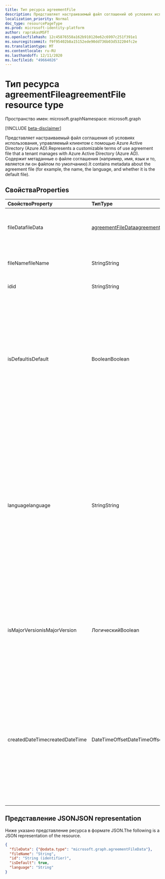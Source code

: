 ```yaml
---
title: Тип ресурса agreementFile
description: Представляет настраиваемый файл соглашений об условиях использования, управляемый клиентом с помощью Azure Active Directory (Azure AD). Содержит метаданные о файле соглашения (например, имя, язык и то, является ли он файлом по умолчанию).
localization_priority: Normal
doc_type: resourcePageType
ms.prod: microsoft-identity-platform
author: raprakasMSFT
ms.openlocfilehash: 12c45876558a162b910120e62c6997c251f391e1
ms.sourcegitcommit: f9f95402b8a15152ede90dd736b03d532204fc2e
ms.translationtype: MT
ms.contentlocale: ru-RU
ms.lasthandoff: 12/11/2020
ms.locfileid: "49664026"
---
```

# <a name="agreementfile-resource-type"></a><span data-ttu-id="16cf4-104">Тип ресурса agreementFile</span><span class="sxs-lookup"><span data-stu-id="16cf4-104">agreementFile resource type</span></span>

<span data-ttu-id="16cf4-105">Пространство имен: microsoft.graph</span><span class="sxs-lookup"><span data-stu-id="16cf4-105">Namespace: microsoft.graph</span></span>

[!INCLUDE [beta-disclaimer](../../includes/beta-disclaimer.md)]

<span data-ttu-id="16cf4-106">Представляет настраиваемый файл соглашения об условиях использования, управляемый клиентом с помощью Azure Active Directory (Azure AD).</span><span class="sxs-lookup"><span data-stu-id="16cf4-106">Represents a customizable terms of use agreement file that a tenant manages with Azure Active Directory (Azure AD).</span></span> <span data-ttu-id="16cf4-107">Содержит метаданные о файле соглашения (например, имя, язык и то, является ли он файлом по умолчанию).</span><span class="sxs-lookup"><span data-stu-id="16cf4-107">It contains metadata about the agreement file (for example, the name, the language, and whether it is the default file).</span></span>

<!--
## Methods

| Method       | Return Type | Description |
|:-------------|:------------|:------------|
| [Get agreementFile](../api/agreementfile-get.md) | [agreementFile](agreementfile.md) | Read properties and relationships of an **agreementFile** object. |
| [Update](../api/agreementfile-update.md) | [agreementFile](agreementfile.md) | Update an **agreementFile** object. |
| [Delete](../api/agreementfile-delete.md) | None | Delete an **agreementFile** object. |
-->

## <a name="properties"></a><span data-ttu-id="16cf4-108">Свойства</span><span class="sxs-lookup"><span data-stu-id="16cf4-108">Properties</span></span>
| <span data-ttu-id="16cf4-109">Свойство</span><span class="sxs-lookup"><span data-stu-id="16cf4-109">Property</span></span>     | <span data-ttu-id="16cf4-110">Тип</span><span class="sxs-lookup"><span data-stu-id="16cf4-110">Type</span></span>        | <span data-ttu-id="16cf4-111">Описание</span><span class="sxs-lookup"><span data-stu-id="16cf4-111">Description</span></span> |
|:-------------|:------------|:------------|
|<span data-ttu-id="16cf4-112">fileData</span><span class="sxs-lookup"><span data-stu-id="16cf4-112">fileData</span></span>|[<span data-ttu-id="16cf4-113">agreementFileData</span><span class="sxs-lookup"><span data-stu-id="16cf4-113">agreementFileData</span></span>](agreementfiledata.md)|<span data-ttu-id="16cf4-114">Данные, представляющие условия использования PDF-документа.</span><span class="sxs-lookup"><span data-stu-id="16cf4-114">Data representing the terms of use PDF document.</span></span> <span data-ttu-id="16cf4-115">Только для чтения.</span><span class="sxs-lookup"><span data-stu-id="16cf4-115">Read-only.</span></span>|
|<span data-ttu-id="16cf4-116">fileName</span><span class="sxs-lookup"><span data-stu-id="16cf4-116">fileName</span></span>|<span data-ttu-id="16cf4-117">String</span><span class="sxs-lookup"><span data-stu-id="16cf4-117">String</span></span>|<span data-ttu-id="16cf4-118">Имя файла соглашения (например, TOU.pdf).</span><span class="sxs-lookup"><span data-stu-id="16cf4-118">Name of the agreement file (for example, TOU.pdf).</span></span> <span data-ttu-id="16cf4-119">Только для чтения.</span><span class="sxs-lookup"><span data-stu-id="16cf4-119">Read-only.</span></span>|
|<span data-ttu-id="16cf4-120">id</span><span class="sxs-lookup"><span data-stu-id="16cf4-120">id</span></span>|<span data-ttu-id="16cf4-121">String</span><span class="sxs-lookup"><span data-stu-id="16cf4-121">String</span></span>|<span data-ttu-id="16cf4-122">Только для чтения.</span><span class="sxs-lookup"><span data-stu-id="16cf4-122">Read-only.</span></span>|
|<span data-ttu-id="16cf4-123">isDefault</span><span class="sxs-lookup"><span data-stu-id="16cf4-123">isDefault</span></span>|<span data-ttu-id="16cf4-124">Boolean</span><span class="sxs-lookup"><span data-stu-id="16cf4-124">Boolean</span></span>|<span data-ttu-id="16cf4-125">Указывает, является ли это файл соглашения по умолчанию, если ни одна из культур не соответствует предпочтениям клиента.</span><span class="sxs-lookup"><span data-stu-id="16cf4-125">Indicates whether this is the default agreement file if none of the cultures matches the client preference.</span></span> <span data-ttu-id="16cf4-126">Если ни один из файлов не помечен как файл по умолчанию, первый из них будет рассматриваться как файл по умолчанию.</span><span class="sxs-lookup"><span data-stu-id="16cf4-126">If none of the files are marked as default, the first one will be treated as the default.</span></span> <span data-ttu-id="16cf4-127">Только для чтения.</span><span class="sxs-lookup"><span data-stu-id="16cf4-127">Read-only.</span></span>|
|<span data-ttu-id="16cf4-128">language</span><span class="sxs-lookup"><span data-stu-id="16cf4-128">language</span></span>|<span data-ttu-id="16cf4-129">String</span><span class="sxs-lookup"><span data-stu-id="16cf4-129">String</span></span>|<span data-ttu-id="16cf4-130">Язык и формат файла соглашения в формате languagecode2-country/regioncode2.</span><span class="sxs-lookup"><span data-stu-id="16cf4-130">Culture of the agreement file in the format languagecode2-country/regioncode2.</span></span> <span data-ttu-id="16cf4-131">languagecode2 — это двух буквный код нижнего регистра, производный от ISO 639-1.</span><span class="sxs-lookup"><span data-stu-id="16cf4-131">languagecode2 is a lowercase two-letter code derived from ISO 639-1.</span></span> <span data-ttu-id="16cf4-132">country/regioncode2 является производным от ISO 3166 и обычно состоит из двух верхних букв или языкового тега BCP-47 (например, en-US).</span><span class="sxs-lookup"><span data-stu-id="16cf4-132">country/regioncode2 is derived from ISO 3166 and usually consists of two uppercase letters, or a BCP-47 language tag (for example, en-US).</span></span> <span data-ttu-id="16cf4-133">Только для чтения.</span><span class="sxs-lookup"><span data-stu-id="16cf4-133">Read-only.</span></span>|
|<span data-ttu-id="16cf4-134">isMajorVersion</span><span class="sxs-lookup"><span data-stu-id="16cf4-134">isMajorVersion</span></span>|<span data-ttu-id="16cf4-135">Логический</span><span class="sxs-lookup"><span data-stu-id="16cf4-135">Boolean</span></span>|<span data-ttu-id="16cf4-136">Указывает, является ли файл соглашения основным обновлением версии.</span><span class="sxs-lookup"><span data-stu-id="16cf4-136">Indicates whether the agreement file is a major version update.</span></span> <span data-ttu-id="16cf4-137">Обновления основных версий аннулируют принятие соглашения на соответствующем языке.</span><span class="sxs-lookup"><span data-stu-id="16cf4-137">Major version updates invalidate the agreement's acceptances on the corresponding language.</span></span> |
|<span data-ttu-id="16cf4-138">createdDateTime</span><span class="sxs-lookup"><span data-stu-id="16cf4-138">createdDateTime</span></span>|<span data-ttu-id="16cf4-139">DateTimeOffset</span><span class="sxs-lookup"><span data-stu-id="16cf4-139">DateTimeOffset</span></span>|<span data-ttu-id="16cf4-140">Дата создания файла.</span><span class="sxs-lookup"><span data-stu-id="16cf4-140">The date time representing when the file was created.</span></span> <span data-ttu-id="16cf4-141">Тип Timestamp представляет сведения о времени и дате с использованием формата ISO 8601 (всегда применяется формат UTC).</span><span class="sxs-lookup"><span data-stu-id="16cf4-141">The Timestamp type represents date and time information using ISO 8601 format and is always in UTC time.</span></span> <span data-ttu-id="16cf4-142">Например, значение полуночи 1 января 2014 г. в формате UTC выглядит так: "2014-01-01T00:00:00Z".</span><span class="sxs-lookup"><span data-stu-id="16cf4-142">For example, midnight UTC on Jan 1, 2014 would look like this: '2014-01-01T00:00:00Z'.</span></span>|

<!--
## Relationships
| Relationship | Type        | Description |
|:-------------|:------------|:------------|
|localizations|[agreementFileLocalization](agreementfilelocalization.md) collection|The localized version of the agreement files attached to the agreement.|
-->

## <a name="json-representation"></a><span data-ttu-id="16cf4-143">Представление JSON</span><span class="sxs-lookup"><span data-stu-id="16cf4-143">JSON representation</span></span>

<span data-ttu-id="16cf4-144">Ниже указано представление ресурса в формате JSON.</span><span class="sxs-lookup"><span data-stu-id="16cf4-144">The following is a JSON representation of the resource.</span></span>

<!-- {
  "blockType": "resource",
  "optionalProperties": [

  ],
  "@odata.type": "microsoft.graph.agreementFile"
}-->

```json
{
  "fileData": {"@odata.type": "microsoft.graph.agreementFileData"},
  "fileName": "String",
  "id": "String (identifier)",
  "isDefault": true,
  "language": "String"
}
```

<!-- uuid: 8fcb5dbc-d5aa-4681-8e31-b001d5168d79
2015-10-25 14:57:30 UTC -->
<!--
{
  "type": "#page.annotation",
  "description": "agreementFile resource",
  "keywords": "",
  "section": "documentation",
  "tocPath": "",
  "suppressions": []
}
-->


